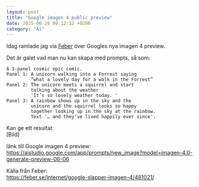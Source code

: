 ```yaml
---
layout: post
title: "Google imagen 4 public preview"
date: 2025-06-28 09:12:32 +0200
category: "Ai"
---
```


Idag ramlade jag via [Feber](https://feber.se/internet/google-slapper-imagen-4/481021/) över Googles nya imagen 4 preview. 

Det är galet vad man nu kan skapa med prompts, så som:

```
A 3-panel cosmic epic comic. 
Panel 1: A unicorn walking into a Forrest saying 
         ”what a lovely day for a walk in the Forrest” 
Panel 2: The unicorn meets a squirrel and start 
         talking about the weather 
         'It’s so lovely weather today. ' 
Panel 3: A rainbow shows up in the sky and the 
         unicorn and the squirrel looks so happy 
         together looking up in the sky at the rainbow. 
         Text '… and they’ve lived happily ever since'.
```

Kan ge ett resultat:  
[Bild]


länk till Google imagen 4 preview:  
https://aistudio.google.com/app/prompts/new_image?model=imagen-4.0-generate-preview-06-06


Källa från Feber:  
https://feber.se/internet/google-slapper-imagen-4/481021/
